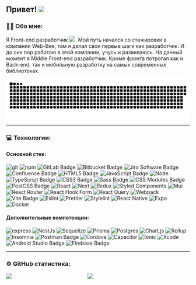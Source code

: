 <h2> Привет! <img src="https://media.giphy.com/media/mGcNjsfWAjY5AEZNw6/giphy.gif" width="50"></h2>

### :man_technologist: Обо мне:
Я Front-end разработчик <img src="https://media.giphy.com/media/WUlplcMpOCEmTGBtBW/giphy.gif" width="30px">. 
Мой путь начался со стажировки в компании Web-Bee, там я делал свои первые шаги как разработчик.
И до сих пор работаю в этой компании, учусь и развиваюсь. На данный момент я Middle Front-end разработчик. 
Кроме фронта потрогал как и Back-end, так и мобильную разработку на самых современных библиотеках.
<div align="center">
 <img width="1000" src="assets/github-snake.svg" alt="snake"/>
</div>

---

### 💻 Технологии:
  #### Основной стек:
  <div>
  <img alt="git" src="https://img.shields.io/badge/-Git-F05032?style=flat-square&logo=git&logoColor=white" />
  <img alt="npm" src="https://img.shields.io/badge/-NPM-CB3837?style=flat-square&logo=npm&logoColor=white" />

  <img src="https://img.shields.io/badge/GitLab-FC6D26?logo=gitlab&logoColor=fff&style=flat-square" alt="GitLab Badge"> 
  <img src="https://img.shields.io/badge/Bitbucket-0052CC?logo=bitbucket&logoColor=fff&style=flat" alt="Bitbucket Badge">
  <img src="https://img.shields.io/badge/Jira%20Software-0052CC?logo=jirasoftware&logoColor=fff&style=flat" alt="Jira Software Badge">
  <img src="https://img.shields.io/badge/Confluence-172B4D?logo=confluence&logoColor=fff&style=flat" alt="Confluence Badge">

  <img src="https://img.shields.io/badge/HTML5-E34F26?logo=html5&logoColor=fff&style=flat-square" alt="HTML5 Badge">

  <img src="https://img.shields.io/badge/JavaScript-F7DF1E?logo=javascript&logoColor=000&style=flat-square" alt="JavaScript Badge">
  <img alt="Node" src="https://img.shields.io/badge/Node.js-43853D?style=flat-square&logo=node.js&logoColor=white" />
  <img src="https://img.shields.io/badge/TypeScript-3178C6?logo=typescript&logoColor=fff&style=flat-square" alt="TypeScript Badge">

  <img src="https://img.shields.io/badge/CSS3-1572B6?logo=css3&logoColor=fff&style=flat-square" alt="CSS3 Badge">
  <img src="https://img.shields.io/badge/Sass-C69?logo=sass&logoColor=fff&style=flat-square" alt="Sass Badge">
  <img src="https://img.shields.io/badge/CSS%20Modules-000?logo=cssmodules&logoColor=fff&style=flat-square" alt="CSS Modules Badge">
  <img src="https://img.shields.io/badge/PostCSS-DD3A0A?logo=postcss&logoColor=fff&style=flat-square" alt="PostCSS Badge">

  <img alt="React" src="https://img.shields.io/badge/React-20232A?style=flat-square&logo=react&logoColor=61DAFB" />
  <img alt="Next" src="https://img.shields.io/badge/Next.js-000?logo=nextdotjs&logoColor=fff&style=flat-square" />
  <img alt="Redux" src="https://img.shields.io/badge/-Redux-764ABC?style=flat-square&logo=redux&logoColor=white" />
  <img alt="Styled Components" src="https://img.shields.io/badge/-Styled_Components-db7092?style=flat-square&logo=styled-components&logoColor=white" />
  <img alt="Mui" src="https://img.shields.io/badge/Material--UI-0081CB?style=flat-square&logo=material-ui&logoColor=white" />
  <img alt="React Router" src="https://img.shields.io/badge/React_Router-CA4245?style=flat-square&logo=react-router&logoColor=white" />
  <img alt="React Hook Form" src="https://img.shields.io/badge/React%20Hook%20Form-EC5990?logo=reacthookform&logoColor=fff&style=flat-square" />
  <img alt="React Query" src="https://img.shields.io/badge/React%20Query-FF4154?logo=reactquery&logoColor=fff&style=flat-square" />

  <img alt="Webpack" src="https://img.shields.io/badge/-Webpack-8DD6F9?style=flat-square&logo=webpack&logoColor=white" />
  <img src="https://img.shields.io/badge/Vite-646CFF?logo=vite&logoColor=fff&style=flat-square" alt="Vite Badge">
  <img alt="Eslint" src="https://img.shields.io/badge/eslint-3A33D1?style=flat-square&logo=eslint&logoColor=white" />
  <img alt="Prettier" src="https://img.shields.io/badge/prettier-1A2C34?style=flat-square&logo=prettier&logoColor=F7BA3E" />
  <img alt="Stylelint" src="https://img.shields.io/badge/stylelint-000?style=flat-square&logo=stylelint&logoColor=white" />

  <img alt="React Native" src="https://img.shields.io/badge/React_Native-20232A?style=flat-square&logo=react&logoColor=61DAFB" />
  <img alt="Expo" src="https://img.shields.io/badge/Expo-000020?logo=expo&logoColor=fff&style=flat-square" />
  
  <img alt="Docker" src="https://img.shields.io/badge/-Docker-46a2f1?style=flat-square&logo=docker&logoColor=white" />
  </div>
  
#### Дополнительные компетенции:

  <div>
  <img alt="express" src="https://img.shields.io/badge/Express.js-404D59?style=flat-square" />
  <img alt="NestJs" src="https://img.shields.io/badge/-NestJs-ea2845?style=flat-square&logo=nestjs&logoColor=white" />
  <img alt="Sequelize" src="https://img.shields.io/badge/sequelize-323330?style=flat-square&logo=sequelize&logoColor=blue" />
  <img alt="Prisma" src="https://img.shields.io/badge/Prisma-3982CE?style=flat-square&logo=Prisma&logoColor=white" />

  <img alt="Postgres" src="https://img.shields.io/badge/PostgreSQL-316192?style=flat-square&logo=postgresql&logoColor=white" />

  <img alt="Chart.js" src="https://img.shields.io/badge/Chart.js-FF6384?logo=chartdotjs&logoColor=fff&style=flat-square" />

  <img alt="Rollup" src="https://img.shields.io/badge/-Rollup-EC4A3F?style=flat-square&logo=rollup.js&logoColor=white" />

  <img alt="Insomnia" src="https://img.shields.io/badge/-Insomnia-5849BE?style=flat-square&logo=insomnia&logoColor=white" />
  <img src="https://img.shields.io/badge/Postman-FF6C37?logo=postman&logoColor=fff&style=flat-square" alt="Postman Badge">

  <img alt="Cordova" src="https://img.shields.io/badge/Cordova-35434F?style=flat-square&logo=apache-cordova&logoColor=E8E8E" />
  <img alt="Capacitor" src="https://img.shields.io/badge/Capacitor-119EFF?style=flat-square&logo=Capacitor&logoColor=white" />
  <img alt="Ionic" src="https://img.shields.io/badge/Ionic-3880FF?style=flat-square&logo=ionic&logoColor=white" />

  <img alt="Xcode" src="https://img.shields.io/badge/Xcode-007ACC?style=flat-square&logo=Xcode&logoColor=white" />
  <img src="https://img.shields.io/badge/Android%20Studio-3DDC84?logo=androidstudio&logoColor=fff&style=flat-square" alt="Android Studio Badge">

  <img src="https://img.shields.io/badge/Firebase-FFCA28?logo=firebase&logoColor=000&style=flat-square" alt="Firebase Badge">
</div>

---

### ⚙️ GitHub статистика:

  <div  style="display: flex; gap: 8px; align-items: center; justify-content: center;">
    <img width="43%" src="https://github-readme-stats.vercel.app/api/top-langs/?username=IvanKoigerov&layout=donut&theme=tokyonight">
    <img width="56%" src="https://github-readme-stats.vercel.app/api?username=IvanKoigerov&theme=tokyonight&hide=stars,issues&show_icons=true&rank_icon=github&include_all_commits=true&show=reviews,prs_merged,prs_merged_percentage">
  </div>

<!-- https://dev.to/envoy_/150-badges-for-github-pnk https://badges.pages.dev/?q=type-->
